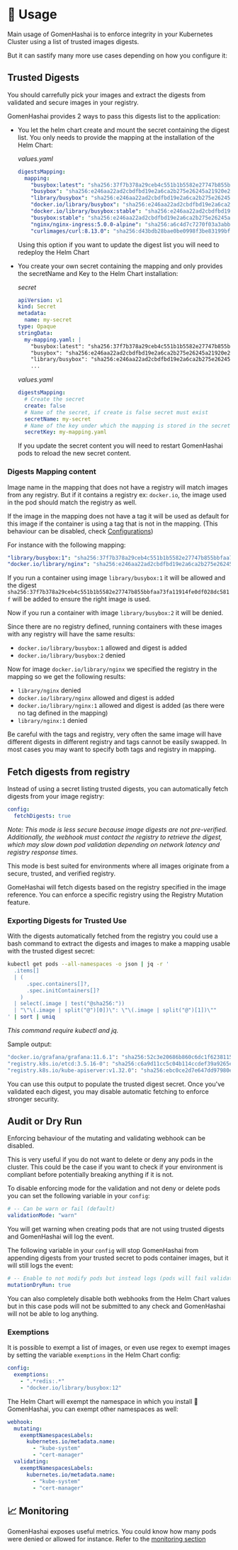 # 🍣 Usage

Main usage of GomenHashai is to enforce integrity in your Kubernetes Cluster using a list of trusted images digests.

But it can sastify many more use cases depending on how you configure it:

## Trusted Digests

You should carrefully pick your images and extract the digests from validated and secure images in your registry.

GomenHashai provides 2 ways to pass this digests list to the application:

- You let the helm chart create and mount the secret containing the digest list. You only needs to provide the mapping at the installation of the Helm Chart:

    *values.yaml*
    ```yaml
    digestsMapping:
      mapping:
        "busybox:latest": "sha256:37f7b378a29ceb4c551b1b5582e27747b855bbfaa73fa11914fe0df028dc581f"
        "busybox": "sha256:e246aa22ad2cbdfbd19e2a6ca2b275e26245a21920e2b2d0666324cee3f15549"
        "library/busybox": "sha256:e246aa22ad2cbdfbd19e2a6ca2b275e26245a21920e2b2d0666324cee3f15549"
        "docker.io/library/busybox": "sha256:e246aa22ad2cbdfbd19e2a6ca2b275e26245a21920e2b2d0666324cee3f15549"
        "docker.io/library/busybox:stable": "sha256:e246aa22ad2cbdfbd19e2a6ca2b275e26245a21920e2b2d0666324cee3f15549"
        "busybox:stable": "sha256:e246aa22ad2cbdfbd19e2a6ca2b275e26245a21920e2b2d0666324cee3f15549"
        "nginx/nginx-ingress:5.0.0-alpine": "sha256:a6c4d7c7270f03a3abb1ff38973f5db98d8660832364561990c4d0ef8b1477af"
        "curlimages/curl:8.13.0": "sha256:d43bdb28bae0be0998f3be83199bfb2b81e0a30b034b6d7586ce7e05de34c3fd"
    ```

    Using this option if you want to update the digest list you will need to redeploy the Helm Chart

- You create your own secret containing the mapping and only provides the secretName and Key to the Helm Chart installation:

    *secret*
    ```yaml
    apiVersion: v1
    kind: Secret
    metadata:
      name: my-secret
    type: Opaque
    stringData:
      my-mapping.yaml: |
        "busybox:latest": "sha256:37f7b378a29ceb4c551b1b5582e27747b855bbfaa73fa11914fe0df028dc581f"
        "busybox": "sha256:e246aa22ad2cbdfbd19e2a6ca2b275e26245a21920e2b2d0666324cee3f15549"
        "library/busybox": "sha256:e246aa22ad2cbdfbd19e2a6ca2b275e26245a21920e2b2d0666324cee3f15549"
        ...
    ```

    *values.yaml*
    ```yaml
    digestsMapping:
      # Create the secret
      create: false
      # Name of the secret, if create is false secret must exist
      secretName: my-secret
      # Name of the key under which the mapping is stored in the secret
      secretKey: my-mapping.yaml
   ```

   If you update the secret content you will need to restart GomenHashai pods to reload the new secret content.

### Digests Mapping content

Image name in the mapping that does not have a registry will match images from any registry. But if it contains a registry ex: `docker.io`, the image used in the pod should match the registry as well.

If the image in the mapping does not have a tag it will be used as default for this image if the container is using a tag that is not in the mapping. (This behaviour can be disabled, check [Configurations](../README.md#-configurations))

For instance with the following mapping:

```yaml
"library/busybox:1": "sha256:37f7b378a29ceb4c551b1b5582e27747b855bbfaa73fa11914fe0df028dc581f"
"docker.io/library/nginx": "sha256:e246aa22ad2cbdfbd19e2a6ca2b275e26245a21920e2b2d0666324cee3f15549"
```

If you run a container using image `library/busybox:1` it will be allowed and the digest `sha256:37f7b378a29ceb4c551b1b5582e27747b855bbfaa73fa11914fe0df028dc581f` will be added to ensure the right image is used.

Now if you run a container with image `library/busybox:2` it will be denied.

Since there are no registry defined, running containers with these images with any registry will have the same results:

- `docker.io/library/busybox:1` allowed and digest is added
- `docker.io/library/busybox:2` denied

Now for image `docker.io/library/nginx` we specified the registry in the mapping so we get the following results:

- `library/nginx` denied
- `docker.io/library/nginx` allowed and digest is added
- `docker.io/library/nginx:1` allowed and digest is added (as there were no tag defined in the mapping)
- `library/nginx:1` denied

Be careful with the tags and registry, very often the same image will have different digests in different registry and tags cannot be easily swapped.
In most cases you may want to specify both tags and registry in mapping.

## Fetch digests from registry

Instead of using a secret listing trusted digests, you can automatically fetch digests from your image registry:

```yaml
config:
  fetchDigests: true
```

*Note: This mode is less secure because image digests are not pre-verified.
Additionally, the webhook must contact the registry to retrieve the digest, which may slow down pod validation depending on network latency and registry response times.*

This mode is best suited for environments where all images originate from a secure, trusted, and verified registry.

GomeHashai will fetch digests based on the registry specified in the image reference. You can enforce a specific registry using the Registry Mutation feature.

### Exporting Digests for Trusted Use

With the digests automatically fetched from the registry you could use a bash command to extract the digests and images to make a mapping usable with the trusted digest secret:

```sh
kubectl get pods --all-namespaces -o json | jq -r '
  .items[]
  | (
      .spec.containers[]?,
      .spec.initContainers[]?
    )
  | select(.image | test("@sha256:"))
  | "\"\(.image | split("@")[0])\": \"\(.image | split("@")[1])\""
' | sort | uniq
```

*This command require kubectl and jq.*

Sample output:

```sh
"docker.io/grafana/grafana:11.6.1": "sha256:52c3e20686b860c6dc1f623811565773cf51eefa378817a4896dfc863c3c82c8"
"registry.k8s.io/etcd:3.5.16-0": "sha256:c6a9d11cc5c04b114ccdef39a9265eeef818e3d02f5359be035ae784097fdec5"
"registry.k8s.io/kube-apiserver:v1.32.0": "sha256:ebc0ce2d7e647dd97980ec338ad81496c111741ab4ad05e7c5d37539aaf7dc3b"
```

You can use this output to populate the trusted digest secret. Once you've validated each digest, you may disable automatic fetching to enforce stronger security.

## Audit or Dry Run

Enforcing behaviour of the mutating and validating webhook can be disabled.

This is very useful if you do not want to delete or deny any pods in the cluster.
This could be the case if you want to check if your environment is compliant before potentially breaking anything if it is not.

To disable enforcing mode for the validation and not deny or delete pods you can set the following variable in your `config`:

```yaml
# -- Can be warn or fail (default)
validationMode: "warn"
```

You will get warning when creating pods that are not using trusted digests and GomenHashai will log the event.

The following variable in your `config` will stop GomenHashai from appending digests from your trusted secret to pods container images, but it will still logs the event:

```yaml
# -- Enable to not modify pods but instead logs (pods will fail validation unless you disable it or set it in warn)
mutationDryRun: true
```

You can also completely disable both webhooks from the Helm Chart values but in this case pods will not be submitted to any check and GomenHashai will not be able to log anything.

### Exemptions

It is possible to exempt a list of images, or even use regex to exempt images by setting the variable `exemptions` in the Helm Chart config:

```yaml
config:
  exemptions:
    - ".*redis:.*"
    - "docker.io/library/busybox:12"
```

The Helm Chart will exempt the namespace in which you install 🍣GomenHashai, you can exempt other namespaces as well:

```yaml
webhook:
  mutating:
    exemptNamespacesLabels:
      kubernetes.io/metadata.name:
        - "kube-system"
        - "cert-manager"
  validating:
    exemptNamespacesLabels:
      kubernetes.io/metadata.name:
        - "kube-system"
        - "cert-manager"
```

## 📈 Monitoring

GomenHashai exposes useful metrics. You could know how many pods were denied or allowed for instance. Refer to the [monitoring section](docs/monitoring.md)
